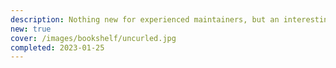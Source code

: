 ```yaml
---
description: Nothing new for experienced maintainers, but an interesting read nonetheless.
new: true
cover: /images/bookshelf/uncurled.jpg
completed: 2023-01-25
---
```

